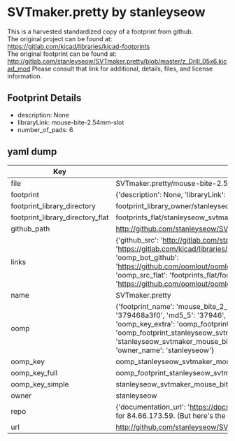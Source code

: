 # SVTmaker.pretty by stanleyseow  
This is a harvested standardized copy of a footprint from github.  
The original project can be found at:  
https://gitlab.com/kicad/libraries/kicad-footprints  
The original footprint can be found at:
http://gitlab.com/stanleyseow/SVTmaker.pretty/blob/master/z_Drill_05x6.kicad_mod
Please consult that link for additional, details, files, and license information.  
## Footprint Details
* description: None  
* libraryLink: mouse-bite-2.54mm-slot  
* number_of_pads: 6  
## yaml dump  
| Key | Value |  
| --- | --- |  
| file | SVTmaker.pretty/mouse-bite-2.54mm-slot.kicad_mod |  
| footprint | {'description': None, 'libraryLink': 'mouse-bite-2.54mm-slot', 'number_of_pads': 6} |  
| footprint_library_directory | footprint_library_owner/stanleyseow_SVTmaker.pretty |  
| footprint_library_directory_flat | footprints_flat/stanleyseow_svtmaker_mouse_bite_2_54mm_slot/working |  
| github_path | http://github.com/stanleyseow/SVTmaker.pretty/blob/master/mouse-bite-2.54mm-slot.kicad_mod |  
| links | {'github_src': 'http://gitlab.com/stanleyseow/SVTmaker.pretty/blob/master/z_Drill_05x6.kicad_mod', 'github_src_repo': 'https://gitlab.com/kicad/libraries/kicad-footprints', 'oomp_bot': 'footprints/stanleyseow_svtmaker_mouse_bite_2_54mm_slot/working', 'oomp_bot_github': 'https://github.com/oomlout/oomlout_oomp_footprint_bot/tree/main/footprints/stanleyseow_svtmaker_mouse_bite_2_54mm_slot/working', 'oomp_src_flat': 'footprints_flat/footprints_flat/stanleyseow_svtmaker_mouse_bite_2_54mm_slot/working', 'oomp_src_flat_github': 'https://github.com/oomlout/oomlout_oomp_footprint_src/tree/main/footprints_flat/stanleyseow_svtmaker_mouse_bite_2_54mm_slot/working'} |  
| name | SVTmaker.pretty |  
| oomp | {'footprint_name': 'mouse_bite_2_54mm_slot', 'library_name': 'svtmaker', 'md5': '379468a3f0435a776405efb074ef41d6', 'md5_10': '379468a3f0', 'md5_5': '37946', 'md5_6': '379468', 'oomp_key': 'oomp_stanleyseow_svtmaker_mouse_bite_2_54mm_slot', 'oomp_key_extra': 'oomp_footprint_stanleyseow_svtmaker_mouse_bite_2_54mm_slot', 'oomp_key_full': 'oomp_footprint_stanleyseow_svtmaker_mouse_bite_2_54mm_slot_379468', 'oomp_key_simple': 'stanleyseow_svtmaker_mouse_bite_2_54mm_slot', 'original_filename': 'SVTmaker.pretty/mouse-bite-2.54mm-slot.kicad_mod', 'owner_name': 'stanleyseow'} |  
| oomp_key | oomp_stanleyseow_svtmaker_mouse_bite_2_54mm_slot |  
| oomp_key_full | oomp_footprint_stanleyseow_svtmaker_mouse_bite_2_54mm_slot |  
| oomp_key_simple | stanleyseow_svtmaker_mouse_bite_2_54mm_slot |  
| owner | stanleyseow |  
| repo | {'documentation_url': 'https://docs.github.com/rest/overview/resources-in-the-rest-api#rate-limiting', 'message': "API rate limit exceeded for 84.66.173.59. (But here's the good news: Authenticated requests get a higher rate limit. Check out the documentation for more details.)"} |  
| url | http://github.com/stanleyseow/SVTmaker.pretty |  

